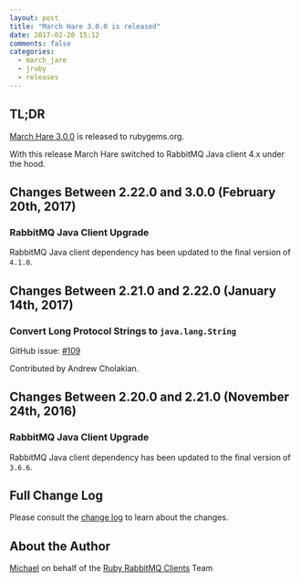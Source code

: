 ```yaml
---
layout: post
title: "March Hare 3.0.0 is released"
date: 2017-02-20 15:12
comments: false
categories:
  - march_jare
  - jruby
  - releases
---
```


## TL;DR

[March Hare 3.0.0](https://rubygems.org/gems/march_hare/versions/3.0.0-java) is
released to rubygems.org.

With this release March Hare switched to RabbitMQ Java client 4.x under
the hood.


## Changes Between 2.22.0 and 3.0.0 (February 20th, 2017)

### RabbitMQ Java Client Upgrade

RabbitMQ Java client dependency has been updated to the final version of `4.1.0`.


## Changes Between 2.21.0 and 2.22.0 (January 14th, 2017)

### Convert Long Protocol Strings to `java.lang.String`

GitHub issue: [#109](https://github.com/ruby-amqp/march_hare/issues/109)

Contributed by Andrew Cholakian.


## Changes Between 2.20.0 and 2.21.0 (November 24th, 2016)

### RabbitMQ Java Client Upgrade

RabbitMQ Java client dependency has been updated to the final version of `3.6.6`.


## Full Change Log

Please consult the [change log](https://github.com/ruby-amqp/march_hare/blob/master/ChangeLog.md)
to learn about the changes.


## About the Author

[Michael](http://twitter.com/michaelklishin) on behalf of the [Ruby RabbitMQ Clients](http://github.com/ruby-amqp) Team
